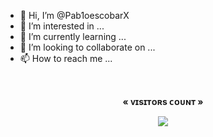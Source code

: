 - 👋 Hi, I’m @Pab1oescobarX
- 👀 I’m interested in ...
- 🌱 I’m currently learning ...
- 💞️ I’m looking to collaborate on ...
- 📫 How to reach me ...
<!--- 
Pab1oescobarX/Pab1oescobarX is a ✨ special ✨ repository because its `README.md` (this file) appears on your GitHub profile.
You can click the Preview link to take a look at your changes.
--->
<br><p align="center"><b>« ᴠɪsɪᴛᴏʀs ᴄᴏᴜɴᴛ »</b></p>  
<p align="center"><img align="center" src="https://profile-counter.glitch.me/{Pab1oescober}/count.svg"/></p> 

